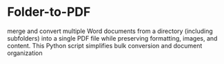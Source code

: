 # Folder-to-PDF
merge and convert multiple Word documents from a directory (including subfolders) into a single PDF file while preserving formatting, images, and content. This Python script simplifies bulk conversion and document organization

